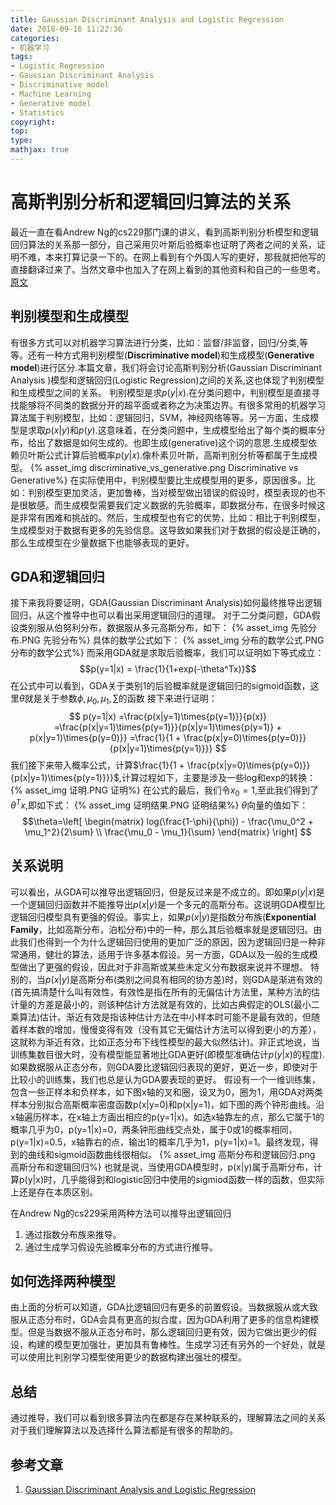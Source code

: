 ```yaml
---
title: Gaussian Discriminant Analysis and Logistic Regression
date: 2018-09-16 11:22:36
categories:
- 机器学习
tags:
- Logistic Regression
- Gaussian Discriminant Analysis
- Discriminative model
- Machine Learning
- Generative model
- Statistics
copyright:
top:
type:
mathjax: true
---
```

# 高斯判别分析和逻辑回归算法的关系

最近一直在看Andrew Ng的cs229那门课的讲义，看到高斯判别分析模型和逻辑回归算法的关系那一部分，自己采用贝叶斯后验概率也证明了两者之间的关系，证明不难，本来打算记录一下的。在网上看到有个外国人写的更好，那我就把他写的直接翻译过来了。当然文章中也加入了在网上看到的其他资料和自己的一些思考。
[原文](https://duphan.wordpress.com/2016/10/27/gaussian-discriminant-analysis-and-logistic-regression/)

## 判别模型和生成模型

有很多方式可以对机器学习算法进行分类，比如：监督/非监督，回归/分类,等等。还有一种方式用判别模型(**Discriminative model**)和生成模型(**Generative model**)进行区分.本篇文章，我们将会讨论高斯判别分析(Gaussian Discriminant Analysis )模型和逻辑回归(Logistic Regression)之间的关系,这也体现了判别模型和生成模型之间的关系。
判别模型是求$p(y|x)$.在分类问题中，判别模型是直接寻找能够将不同类的数据分开的超平面或者称之为决策边界。有很多常用的机器学习算法属于判别模型，比如：逻辑回归，SVM，神经网络等等。另一方面，生成模型是求取$p(x|y)$和$p(y)$.这意味着，在分类问题中，生成模型给出了每个类的概率分布，给出了数据是如何生成的。也即生成(generative)这个词的意思.生成模型依赖贝叶斯公式计算后验概率$p(y|x)$.像朴素贝叶斯，高斯判别分析等都属于生成模型。
{% asset_img discriminative_vs_generative.png Discriminative vs Generative%}
在实际使用中，判别模型要比生成模型用的更多，原因很多。比如：判别模型更加灵活，更加鲁棒，当对模型做出错误的假设时，模型表现的也不是很敏感。而生成模型需要我们定义数据的先验概率，即数据分布，在很多时候这是非常有困难和挑战的。然后，生成模型也有它的优势，比如：相比于判别模型，生成模型对于数据有更多的先验信息。这导致如果我们对于数据的假设是正确的，那么生成模型在少量数据下也能够表现的更好。

## GDA和逻辑回归

接下来我将要证明，GDA(Gaussian Discriminant Analysis)如何最终推导出逻辑回归，从这个推导中也可以看出采用逻辑回归的道理。
对于二分类问题，GDA假设类别服从伯努利分布，数据服从多元高斯分布，如下：
{% asset_img 先验分布.PNG 先验分布%}
具体的数学公式如下：
{% asset_img 分布的数学公式.PNG 分布的数学公式%}
而采用GDA就是求取后验概率，我们可以证明如下等式成立：
$$p(y=1|x) = \frac{1}{1+exp(-\theta^Tx)}$$
在公式中可以看到，GDA关于类别1的后验概率就是逻辑回归的sigmoid函数，这里$\theta$就是关于参数$\phi,\mu_0,\mu_1,\sum$的函数
接下来进行证明：
$$
p(y=1|x)
=\frac{p(x|y=1)\times{p(y=1)}}{p(x)}
=\frac{p(x|y=1)\times{p(y=1)}}{p(x|y=1)\times{p(y=1)} + p(x|y=1)\times{p(y=0)}}
=\frac{1}{1 + \frac{p(x|y=0)\times{p(y=0)}}{p(x|y=1)\times{p(y=1)}}}
$$
我们接下来带入概率公式，计算$\frac{1}{1 + \frac{p(x|y=0)\times{p(y=0)}}{p(x|y=1)\times{p(y=1)}}}$,计算过程如下，主要是涉及一些log和exp的转换：
{% asset_img 证明.PNG 证明%}
在公式的最后，我们令$x_0=1$,至此我们得到了$\theta^Tx$,即如下式：
{% asset_img 证明结果.PNG 证明结果%}
$\theta$向量的值如下：
$$\theta=\left[
 \begin{matrix}
   log(\frac{1-\phi}{\phi}) - \frac{\mu_0^2 + \mu_1^2}{2\sum} \\
   \frac{\mu_0 - \mu_1}{\sum}
  \end{matrix}
  \right]
$$

## 关系说明

可以看出，从GDA可以推导出逻辑回归，但是反过来是不成立的。即如果$p(y|x)$是一个逻辑回归函数并不能推导出$p(x|y)$是一个多元的高斯分布。这说明GDA模型比逻辑回归模型具有更强的假设。事实上，如果$p(x|y)$是指数分布族(**Exponential Family**，比如高斯分布，泊松分布)中的一种，那么其后验概率就是逻辑回归。由此我们也得到一个为什么逻辑回归使用的更加广泛的原因，因为逻辑回归是一种非常通用，健壮的算法，适用于许多基本假设。另一方面，GDA以及一般的生成模型做出了更强的假设，因此对于非高斯或某些未定义分布数据来说并不理想。
特别的，当$p(x|y)$是高斯分布(类别之间具有相同的协方差)时，则GDA是渐进有效的(首先搞清楚什么叫有效性，有效性是指在所有的无偏估计方法里，某种方法的估计量的方差是最小的，则该种估计方法就是有效的，比如古典假定的OLS(最小二乘算法)估计。渐近有效是指该种估计方法在中小样本时可能不是最有效的，但随着样本数的增加，慢慢变得有效（没有其它无偏估计方法可以得到更小的方差），这就称为渐近有效，比如正态分布下线性模型的最大似然估计)。非正式地说，当训练集数目很大时，没有模型能显著地比GDA更好(即模型准确估计$p(y|x)$的程度).如果数据服从正态分布，则GDA要比逻辑回归表现的更好，更近一步，即使对于比较小的训练集，我们也总是认为GDA要表现的更好。
假设有一个一维训练集，包含一些正样本和负样本，如下图x轴的叉和圈，设叉为0，圈为1，用GDA对两类样本分别拟合高斯概率密度函数p(x|y=0)和p(x|y=1)，如下图的两个钟形曲线。沿x轴遍历样本，在x轴上方画出相应的p(y=1|x)。如选x轴靠左的点，那么它属于1的概率几乎为0，p(y=1|x)=0，两条钟形曲线交点处，属于0或1的概率相同，p(y=1|x)=0.5，x轴靠右的点，输出1的概率几乎为1，p(y=1|x)=1。最终发现，得到的曲线和sigmoid函数曲线很相似。
{% asset_img 高斯分布和逻辑回归.png 高斯分布和逻辑回归%}
也就是说，当使用GDA模型时，p(x|y)属于高斯分布，计算p(y|x)时，几乎能得到和logistic回归中使用的sigmiod函数一样的函数，但实际上还是存在本质区别。

在Andrew Ng的cs229采用两种方法可以推导出逻辑回归

1. 通过指数分布族来推导。
2. 通过生成学习假设先验概率分布的方式进行推导。

## 如何选择两种模型

由上面的分析可以知道，GDA比逻辑回归有更多的前置假设。当数据服从或大致服从正态分布时，GDA会具有更高的拟合度，因为GDA利用了更多的信息构建模型。但是当数据不服从正态分布时，那么逻辑回归更有效，因为它做出更少的假设，构建的模型更加强壮，更加具有鲁棒性。生成学习还有另外的一个好处，就是可以使用比判别学习模型使用更少的数据构建出强壮的模型。

## 总结

通过推导，我们可以看到很多算法内在都是存在某种联系的，理解算法之间的关系对于我们理解算法以及选择什么算法都是有很多的帮助的。

## 参考文章

1. [Gaussian Discriminant Analysis and Logistic Regression](https://duphan.wordpress.com/2016/10/27/gaussian-discriminant-analysis-and-logistic-regression/)
